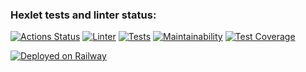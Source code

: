 ### Hexlet tests and linter status:
[![Actions Status](https://github.com/rezajkee/python-project-52/workflows/hexlet-check/badge.svg)](https://github.com/rezajkee/python-project-52/actions)
[![Linter](https://github.com/rezajkee/python-project-52/actions/workflows/linter.yml/badge.svg?branch=main)](https://github.com/rezajkee/python-project-52/actions/workflows/linter.yml)
[![Tests](https://github.com/rezajkee/python-project-52/actions/workflows/test.yml/badge.svg?branch=main)](https://github.com/rezajkee/python-project-52/actions/workflows/test.yml)
[![Maintainability](https://api.codeclimate.com/v1/badges/0e671059313f10ee4207/maintainability)](https://codeclimate.com/github/rezajkee/python-project-52/maintainability)
[![Test Coverage](https://api.codeclimate.com/v1/badges/0e671059313f10ee4207/test_coverage)](https://codeclimate.com/github/rezajkee/python-project-52/test_coverage)

[![Deployed on Railway](https://railway.app/button.svg)](https://web-production-b525.up.railway.app/)
